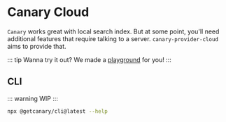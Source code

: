 # Canary Cloud

<!--@include: ./callout.md-->

`Canary` works great with local search index. But at some point, you'll need additional features that require talking to a server. `canary-provider-cloud` aims to provide that.

::: tip
Wanna try it out? We made a [playground](/docs/local/playground) for you!
:::

## CLI

::: warning
WIP
:::

```bash
npx @getcanary/cli@latest --help
```
